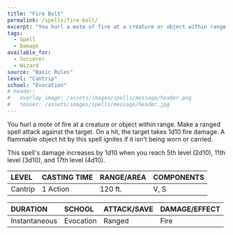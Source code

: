 ```yaml
---
title: "Fire Bolt"
permalink: /spells/fire-bolt/
excerpt: "You hurl a mote of fire at a creature or object within range."
tags:
  - Spell
  - Damage
available_for:
  - Sorcerer
  - Wizard
source: "Basic Rules"
level: "Cantrip"
school: "Evocation"
# header:
#   overlay_image: /assets/images/spells/message/header.png
#   teaser: /assets/images/spells/message/header.jpg
---
```


You hurl a mote of fire at a creature or object within range. Make a ranged spell attack against the target. On a hit, the target takes 1d10 fire damage. A flammable object hit by this spell ignites if it isn't being worn or carried.

This spell's damage increases by 1d10 when you reach 5th level (2d10), 11th level (3d10), and 17th level (4d10).

| LEVEL          | CASTING TIME   | RANGE/AREA     | COMPONENTS     |
| :------------- | :------------- | :------------- | :------------- |
| Cantrip        | 1 Action       | 120 ft.        | V, S           |

| DURATION       | SCHOOL         | ATTACK/SAVE    | DAMAGE/EFFECT  |
| :------------- | :------------- | :------------- | :------------- |
| Instantaneous  | Evocation      | Ranged         | Fire           |

